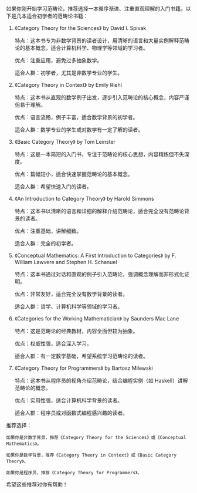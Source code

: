 如果你刚开始学习范畴论，推荐选择一本循序渐进、注重直观理解的入门书籍。以下是几本适合初学者的范畴论书籍：

1. 《Category Theory for the Sciences》 by David I. Spivak

    特点：这本书专为非数学背景的读者设计，用清晰的语言和大量实例解释范畴论的基本概念，适合计算机科学、物理学等领域的学习者。

    优点：注重应用，避免过多抽象数学。

    适合人群：初学者，尤其是非数学专业的学生。

2. 《Category Theory in Context》 by Emily Riehl

    特点：这本书从直观的数学例子出发，逐步引入范畴论的核心概念，内容严谨但易于理解。

    优点：语言流畅，例子丰富，适合数学背景的初学者。

    适合人群：数学专业的学生或对数学有一定了解的读者。

3. 《Basic Category Theory》 by Tom Leinster

    特点：这是一本简短的入门书，专注于范畴论的核心思想，内容精炼但不失深度。

    优点：篇幅短小，适合快速掌握范畴论的基本概念。

    适合人群：希望快速入门的读者。

4. 《An Introduction to Category Theory》 by Harold Simmons

    特点：这本书以清晰的语言和详细的解释介绍范畴论，适合完全没有范畴论背景的读者。

    优点：注重基础，讲解细致。

    适合人群：完全的初学者。

5. 《Conceptual Mathematics: A First Introduction to Categories》 by F. William Lawvere and Stephen H. Schanuel

    特点：这本书通过对话和直观的例子引入范畴论，强调概念理解而非形式化证明。

    优点：非常友好，适合完全没有数学背景的读者。

    适合人群：哲学、计算机科学等领域的学习者。

6. 《Categories for the Working Mathematician》 by Saunders Mac Lane

    特点：这是范畴论的经典教材，内容全面但较为抽象。

    优点：权威性强，适合深入学习。

    适合人群：有一定数学基础，希望系统学习范畴论的读者。

7. 《Category Theory for Programmers》 by Bartosz Milewski

    特点：这本书从程序员的视角介绍范畴论，结合编程实例（如 Haskell）讲解范畴论的概念。

    优点：实用性强，适合计算机科学背景的读者。

    适合人群：程序员或对函数式编程感兴趣的读者。

推荐选择：

    如果你是非数学背景，推荐《Category Theory for the Sciences》或《Conceptual Mathematics》。

    如果你是数学背景，推荐《Category Theory in Context》或《Basic Category Theory》。

    如果你是程序员，推荐《Category Theory for Programmers》。

希望这些推荐对你有帮助！